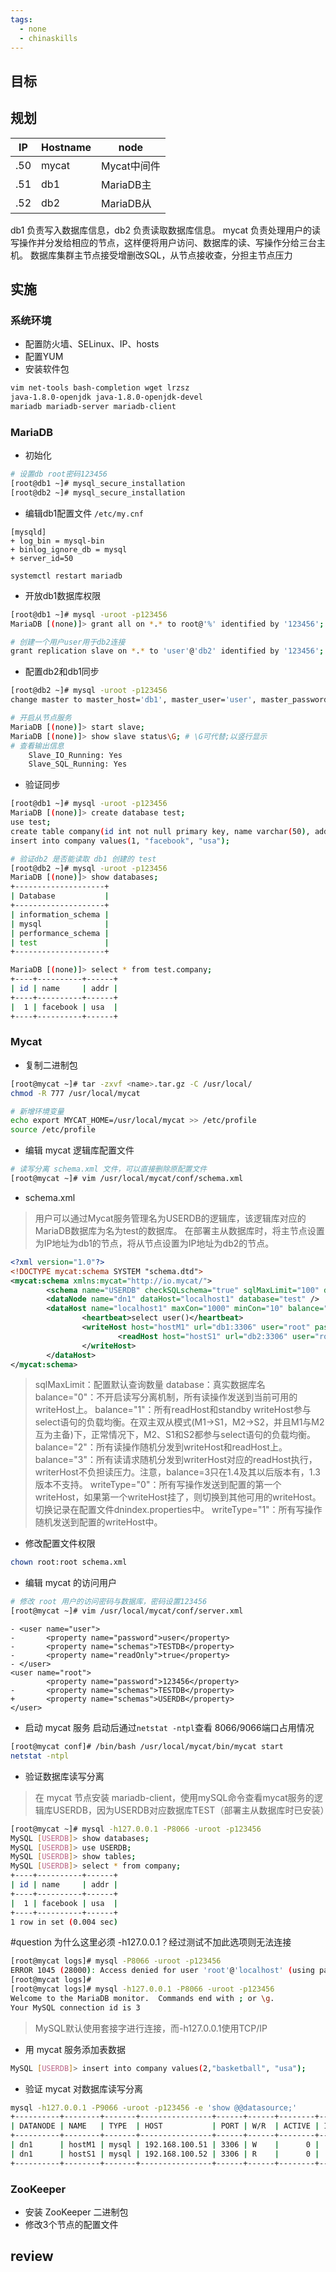 ```yaml
---
tags:
  - none
  - chinaskills
---
```

## 目标

## 规划

| IP | Hostname | node |
| ---- | ---- | ---- |
| .50 | mycat | Mycat中间件 |
| .51 | db1 | MariaDB主 |
| .52 | db2 | MariaDB从 |
db1 负责写入数据库信息，db2 负责读取数据库信息。
mycat 负责处理用户的读写操作并分发给相应的节点，这样便将用户访问、数据库的读、写操作分给三台主机。
数据库集群主节点接受增删改SQL，从节点接收查，分担主节点压力
## 实施

### 系统环境

- 配置防火墙、SELinux、IP、hosts
- 配置YUM
- 安装软件包
```bash
vim net-tools bash-completion wget lrzsz
java-1.8.0-openjdk java-1.8.0-openjdk-devel
mariadb mariadb-server mariadb-client
```

### MariaDB

- 初始化
```bash
# 设置db root密码123456
[root@db1 ~]# mysql_secure_installation
[root@db2 ~]# mysql_secure_installation
```

- 编辑db1配置文件 `/etc/my.cnf`
```git
[mysqld]
+ log_bin = mysql-bin
+ binlog_ignore_db = mysql
+ server_id=50

systemctl restart mariadb
```

- 开放db1数据库权限
```bash
[root@db1 ~]# mysql -uroot -p123456
MariaDB [(none)]> grant all on *.* to root@'%' identified by '123456';

# 创建一个用户user用于db2连接
grant replication slave on *.* to 'user'@'db2' identified by '123456';
```

- 配置db2和db1同步
```bash
[root@db2 ~]# mysql -uroot -p123456
change master to master_host='db1', master_user='user', master_password='123456';

# 开启从节点服务
MariaDB [(none)]> start slave;
MariaDB [(none)]> show slave status\G; # \G可代替;以竖行显示
# 查看输出信息
	Slave_IO_Running: Yes
	Slave_SQL_Running: Yes
```

- 验证同步
```bash
[root@db1 ~]# mysql -uroot -p123456
MariaDB [(none)]> create database test;
use test;
create table company(id int not null primary key, name varchar(50), addr varchar(255));
insert into company values(1, "facebook", "usa");

# 验证db2 是否能读取 db1 创建的 test
[root@db2 ~]# mysql -uroot -p123456
MariaDB [(none)]> show databases;
+--------------------+
| Database           |
+--------------------+
| information_schema |
| mysql              |
| performance_schema |
| test               |
+--------------------+

MariaDB [(none)]> select * from test.company;
+----+----------+------+
| id | name     | addr |
+----+----------+------+
|  1 | facebook | usa  |
+----+----------+------+
```

### Mycat

- 复制二进制包
```bash
[root@mycat ~]# tar -zxvf <name>.tar.gz -C /usr/local/
chmod -R 777 /usr/local/mycat

# 新增环境变量
echo export MYCAT_HOME=/usr/local/mycat >> /etc/profile
source /etc/profile
```

- 编辑 mycat 逻辑库配置文件
```bash
# 读写分离 schema.xml 文件，可以直接删除原配置文件
[root@mycat ~]# vim /usr/local/mycat/conf/schema.xml
```

- schema.xml
> 用户可以通过Mycat服务管理名为USERDB的逻辑库，该逻辑库对应的MariaDB数据库为名为test的数据库。
> 在部署主从数据库时，将主节点设置为IP地址为db1的节点，将从节点设置为IP地址为db2的节点。
```xml
<?xml version="1.0"?>
<!DOCTYPE mycat:schema SYSTEM "schema.dtd">
<mycat:schema xmlns:mycat="http://io.mycat/">
        <schema name="USERDB" checkSQLschema="true" sqlMaxLimit="100" dataNode="dn1"></schema> 
        <dataNode name="dn1" dataHost="localhost1" database="test" />  
        <dataHost name="localhost1" maxCon="1000" minCon="10" balance="3" dbType="mysql" dbDriver="native" writeType="0" switchType="1"  slaveThreshold="100">  
                <heartbeat>select user()</heartbeat>
                <writeHost host="hostM1" url="db1:3306" user="root" password="123456">
                        <readHost host="hostS1" url="db2:3306" user="root" password="123456" />
                </writeHost>
        </dataHost>
</mycat:schema>
```

> sqlMaxLimit：配置默认查询数量 database：真实数据库名
> balance="0"：不开启读写分离机制，所有读操作发送到当前可用的writeHost上。
> balance="1"：所有readHost和standby writeHost参与select语句的负载均衡。在双主双从模式(M1->S1，M2->S2，并且M1与M2互为主备)下，正常情况下，M2、S1和S2都参与select语句的负载均衡。
> balance="2"：所有读操作随机分发到writeHost和readHost上。
> balance="3"：所有读请求随机分发到writerHost对应的readHost执行，writerHost不负担读压力。注意，balance=3只在1.4及其以后版本有，1.3版本不支持。
> writeType="0"：所有写操作发送到配置的第一个writeHost，如果第一个writeHost挂了，则切换到其他可用的writeHost。切换记录在配置文件dnindex.properties中。
> writeType="1"：所有写操作随机发送到配置的writeHost中。

- 修改配置文件权限
```bash
chown root:root schema.xml
```

- 编辑 mycat 的访问用户
```bash
# 修改 root 用户的访问密码与数据库，密码设置123456
[root@mycat ~]# vim /usr/local/mycat/conf/server.xml
```

```git
- <user name="user">
- 		<property name="password">user</property>
- 		<property name="schemas">TESTDB</property>
- 		<property name="readOnly">true</property>
- </user>
<user name="root">
 		<property name="password">123456</property>
- 		<property name="schemas">TESTDB</property>
+ 		<property name="schemas">USERDB</property>
</user>
```

- 启动 mycat 服务
启动后通过`netstat -ntpl`查看 8066/9066端口占用情况
```bash
[root@mycat conf]# /bin/bash /usr/local/mycat/bin/mycat start
netstat -ntpl
```

- 验证数据库读写分离
> 在 mycat 节点安装 mariadb-client，使用mySQL命令查看mycat服务的逻辑库USERDB，因为USERDB对应数据库TEST（部署主从数据库时已安装）
```bash
[root@mycat ~]# mysql -h127.0.0.1 -P8066 -uroot -p123456
MySQL [USERDB]> show databases;
MySQL [USERDB]> use USERDB;
MySQL [USERDB]> show tables;
MySQL [USERDB]> select * from company;
+----+----------+------+
| id | name     | addr |
+----+----------+------+
|  1 | facebook | usa  |
+----+----------+------+
1 row in set (0.004 sec)
```

#question 为什么这里必须 -h127.0.0.1？经过测试不加此选项则无法连接
```bash
[root@mycat logs]# mysql -P8066 -uroot -p123456
ERROR 1045 (28000): Access denied for user 'root'@'localhost' (using password: YES)
[root@mycat logs]# 
[root@mycat logs]# mysql -h127.0.0.1 -P8066 -uroot -p123456
Welcome to the MariaDB monitor.  Commands end with ; or \g.
Your MySQL connection id is 3
```

> MySQL默认使用套接字进行连接，而-h127.0.0.1使用TCP/IP

- 用 mycat 服务添加表数据
```bash
MySQL [USERDB]> insert into company values(2,"basketball", "usa");
```

- 验证 mycat 对数据库读写分离
```bash
mysql -h127.0.0.1 -P9066 -uroot -p123456 -e 'show @@datasource;'
+----------+--------+-------+----------------+------+------+--------+------+------+---------+-----------+------------+
| DATANODE | NAME   | TYPE  | HOST           | PORT | W/R  | ACTIVE | IDLE | SIZE | EXECUTE | READ_LOAD | WRITE_LOAD |
+----------+--------+-------+----------------+------+------+--------+------+------+---------+-----------+------------+
| dn1      | hostM1 | mysql | 192.168.100.51 | 3306 | W    |      0 |   10 | 1000 |    1294 |         0 |          1 |
| dn1      | hostS1 | mysql | 192.168.100.52 | 3306 | R    |      0 |    8 | 1000 |    1295 |         5 |          0 |
+----------+--------+-------+----------------+------+------+--------+------+------+---------+-----------+------------+
```

### ZooKeeper

- 安装 ZooKeeper 二进制包
- 修改3个节点的配置文件

###
## review
